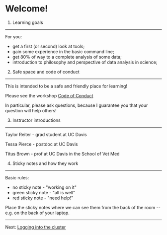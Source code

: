 # Welcome!

1. Learning goals
---

For you:

* get a first (or second) look at tools;
* gain some experience in the basic command line;
* get 80% of way to a complete analysis of some data;
* introduction to philosophy and perspective of data analysis in science;

2. Safe space and code of conduct
---

This is intended to be a safe and friendly place for learning!

Please see the workshop [Code of Conduct](code-of-conduct.md)

In particular, please ask questions, because I guarantee you that your
question will help others!

3. Instructor introductions
---

Taylor Reiter - grad student at UC Davis

Tessa Pierce - postdoc at UC Davis

Titus Brown - prof at UC Davis in the School of Vet Med

4. Sticky notes and how they work
---

Basic rules:

* no sticky note - "working on it"
* green sticky note - "all is well"
* red sticky note - "need help!"

Place the sticky notes where we can see them from the back of the room --
e.g. on the back of your laptop.

----

Next: [Logging into the cluster](cicese-cluster.md)
